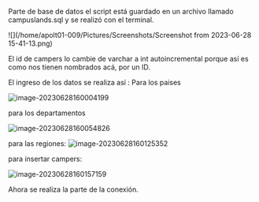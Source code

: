 Parte de base de datos el script está guardado en un archivo llamado campuslands.sql y se realizó con el terminal.

![](/home/apolt01-009/Pictures/Screenshots/Screenshot from 2023-06-28 15-41-13.png)

El id de campers lo cambie de varchar a int autoincremental porque así es como nos tienen nombrados acá, por un ID. 

El ingreso de los datos se realiza así : Para los paises

![image-20230628160004199](/home/apolt01-009/.config/Typora/typora-user-images/image-20230628160004199.png)

para los departamentos

![image-20230628160054826](/home/apolt01-009/.config/Typora/typora-user-images/image-20230628160054826.png)

para las regiones: ![image-20230628160125352](/home/apolt01-009/.config/Typora/typora-user-images/image-20230628160125352.png)

para insertar campers:

![image-20230628160157159](/home/apolt01-009/.config/Typora/typora-user-images/image-20230628160157159.png)

Ahora se realiza la parte de la conexión.